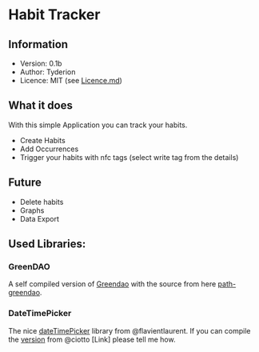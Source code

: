 # Habit Tracker
## Information
* Version: 0.1b
* Author: Tyderion
* Licence: MIT (see [Licence.md](license.md))

## What it does
With this simple Application you can track your habits.

* Create Habits
* Add Occurrences
* Trigger your habits with nfc tags (select write tag from the details)



## Future

- Delete habits
- Graphs
- Data Export

## Used Libraries:

### GreenDAO
A self compiled version of [Greendao](http://greendao-orm.com/) with the source from here [path-greendao](https://github.com/path/greenDAO).

### DateTimePicker
The nice [dateTimePicker](https://github.com/flavienlaurent/datetimepicker) library from @flavientlaurent. If you can compile the [version](https://github.com/ciotto/datetimepicker) from @ciotto [Link] please tell me how.